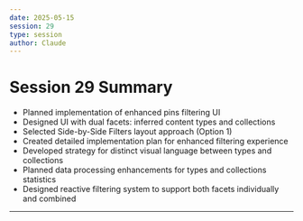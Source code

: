 ```yaml
---
date: 2025-05-15
session: 29
type: session
author: Claude
---
```


# Session 29 Summary

- Planned implementation of enhanced pins filtering UI
- Designed UI with dual facets: inferred content types and collections
- Selected Side-by-Side Filters layout approach (Option 1)
- Created detailed implementation plan for enhanced filtering experience
- Developed strategy for distinct visual language between types and collections
- Planned data processing enhancements for types and collections statistics
- Designed reactive filtering system to support both facets individually and combined

---